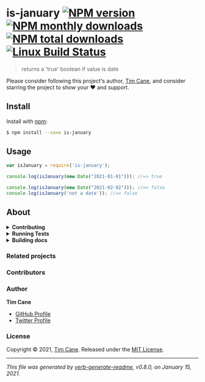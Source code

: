 # is-january [![NPM version](https://img.shields.io/npm/v/is-january.svg?style=flat)](https://www.npmjs.com/package/is-january) [![NPM monthly downloads](https://img.shields.io/npm/dm/is-january.svg?style=flat)](https://npmjs.org/package/is-january) [![NPM total downloads](https://img.shields.io/npm/dt/is-january.svg?style=flat)](https://npmjs.org/package/is-january) [![Linux Build Status](https://img.shields.io/travis/TJC-js/is-january.svg?style=flat&label=Travis)](https://travis-ci.org/TJC-js/is-january) 

> returns a 'true' boolean if value is date

Please consider following this project's author, [Tim Cane](https://github.com/timcane), and consider starring the project to show your :heart: and support.

## Install
Install with [npm](https://www.npmjs.com/):

```sh
$ npm install --save is-january
```

## Usage

```js
var isJanuary = require('is-january');

console.log(isJanuary(new Date("2021-01-01"))); //=> true

console.log(isJanuary(new Date("2021-02-02"))); //=> false
console.log(isJanuary('not a date')); //=> false
```

## About
<details>
  <summary><strong>Contributing</strong></summary>

Pull requests and stars are always welcome. For bugs and feature requests, [please create an issue](../../issues/new).

</details>

<details>
  <summary><strong>Running Tests</strong></summary>

Running and reviewing unit tests is a great way to get familiarized with a library and its API. You can install dependencies and run tests with the following command:

```sh
$ npm install && npm test
```

</details>

<details>
  <summary><strong>Building docs</strong></summary>

_(This project's readme.md is generated by [verb](https://github.com/verbose/verb-generate-readme), please don't edit the readme directly. Any changes to the readme must be made in the [.verb.md](.verb.md) readme template.)_

To generate the readme, run the following command:

```sh
$ npm install -g verbose/verb#dev verb-generate-readme && verb
```

</details>

### Related projects

### Contributors

### Author
**Tim Cane**
+ [GitHub Profile](https://github.com/timcane)
+ [Twitter Profile](https://twitter.com/timcane)

### License
Copyright © 2021, [Tim Cane](https://github.com/timcane).
Released under the [MIT License](LICENSE).

***

_This file was generated by [verb-generate-readme](https://github.com/verbose/verb-generate-readme), v0.8.0, on January 15, 2021._

